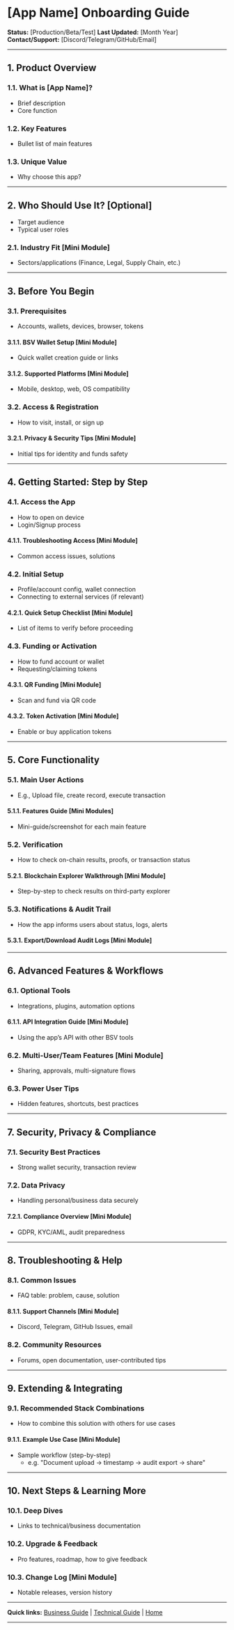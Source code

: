 # [App Name] Onboarding Guide

**Status:** [Production/Beta/Test]
**Last Updated:** [Month Year]
**Contact/Support:** [Discord/Telegram/GitHub/Email]

---

## 1. Product Overview

### 1.1. What is [App Name]?
- Brief description
- Core function

### 1.2. Key Features
- Bullet list of main features

### 1.3. Unique Value
- Why choose this app?

---

## 2. Who Should Use It? [Optional]
- Target audience
- Typical user roles

### 2.1. Industry Fit [Mini Module]
- Sectors/applications (Finance, Legal, Supply Chain, etc.)

---

## 3. Before You Begin

### 3.1. Prerequisites
- Accounts, wallets, devices, browser, tokens

#### 3.1.1. BSV Wallet Setup [Mini Module]
- Quick wallet creation guide or links

#### 3.1.2. Supported Platforms [Mini Module]
- Mobile, desktop, web, OS compatibility

### 3.2. Access & Registration
- How to visit, install, or sign up

#### 3.2.1. Privacy & Security Tips [Mini Module]
- Initial tips for identity and funds safety

---

## 4. Getting Started: Step by Step

### 4.1. Access the App
- How to open on device
- Login/Signup process

#### 4.1.1. Troubleshooting Access [Mini Module]
- Common access issues, solutions

### 4.2. Initial Setup
- Profile/account config, wallet connection
- Connecting to external services (if relevant)

#### 4.2.1. Quick Setup Checklist [Mini Module]
- List of items to verify before proceeding

### 4.3. Funding or Activation
- How to fund account or wallet
- Requesting/claiming tokens

#### 4.3.1. QR Funding [Mini Module]
- Scan and fund via QR code

#### 4.3.2. Token Activation [Mini Module]
- Enable or buy application tokens

---

## 5. Core Functionality

### 5.1. Main User Actions
- E.g., Upload file, create record, execute transaction

#### 5.1.1. Features Guide [Mini Modules]
- Mini-guide/screenshot for each main feature

### 5.2. Verification
- How to check on-chain results, proofs, or transaction status

#### 5.2.1. Blockchain Explorer Walkthrough [Mini Module]
- Step-by-step to check results on third-party explorer

### 5.3. Notifications & Audit Trail
- How the app informs users about status, logs, alerts

#### 5.3.1. Export/Download Audit Logs [Mini Module]

---

## 6. Advanced Features & Workflows

### 6.1. Optional Tools
- Integrations, plugins, automation options

#### 6.1.1. API Integration Guide [Mini Module]
- Using the app’s API with other BSV tools

### 6.2. Multi-User/Team Features [Mini Module]
- Sharing, approvals, multi-signature flows

### 6.3. Power User Tips
- Hidden features, shortcuts, best practices

---

## 7. Security, Privacy & Compliance

### 7.1. Security Best Practices
- Strong wallet security, transaction review

### 7.2. Data Privacy
- Handling personal/business data securely

#### 7.2.1. Compliance Overview [Mini Module]
- GDPR, KYC/AML, audit preparedness

---

## 8. Troubleshooting & Help

### 8.1. Common Issues
- FAQ table: problem, cause, solution

#### 8.1.1. Support Channels [Mini Module]
- Discord, Telegram, GitHub Issues, email

### 8.2. Community Resources
- Forums, open documentation, user-contributed tips

---

## 9. Extending & Integrating

### 9.1. Recommended Stack Combinations
- How to combine this solution with others for use cases

#### 9.1.1. Example Use Case [Mini Module]
- Sample workflow (step-by-step)
    - e.g. "Document upload → timestamp → audit export → share"

---

## 10. Next Steps & Learning More

### 10.1. Deep Dives
- Links to technical/business documentation

### 10.2. Upgrade & Feedback
- Pro features, roadmap, how to give feedback

### 10.3. Change Log [Mini Module]
- Notable releases, version history

---

**Quick links:**
[Business Guide](../business-[app-name].md) | [Technical Guide](../technical-[app-name].md) | [Home](../README.md)

---

<!-- Copy, remove, or customize modules and mini-modules as needed for your app! -->
